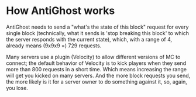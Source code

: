 # How AntiGhost works

AntiGhost needs to send a "what's the state of this block" request for every single block (technically, what it sends is 'stop breaking this block' to which the server responds with the current state), which, with a range of 4, already means (9x9x9 =) 729 requests.

Many servers use a plugin (Velocity) to allow different versions of MC to connect; the default behavior of Velocity is to kick players when they send more than 800 requests in a short time. Which means increasing the range will get you kicked on many servers. And the more block requests you send, the more likely is it for a server owner to do something against it, so, again, you lose.

